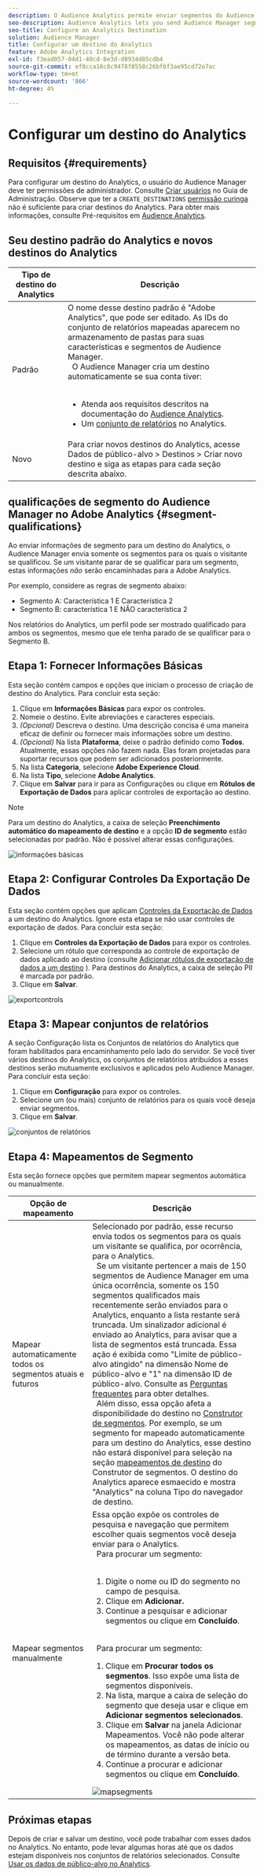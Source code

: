 ```yaml
---
description: O Audience Analytics permite enviar segmentos do Audience Manager para o Analytics. Para usar esse recurso, crie um destino do Analytics e mapeie os segmentos a ele no Audience Manager.
seo-description: Audience Analytics lets you send Audience Manager segments to Analytics. To use this feature, you create an Analytics destination and map segments to it in Audience Manager.
seo-title: Configure an Analytics Destination
solution: Audience Manager
title: Configurar um destino do Analytics
feature: Adobe Analytics Integration
exl-id: f3ead057-04d1-40cd-8e3d-d0934d85cdb4
source-git-commit: ef8cca16c8c9478f8558c26bf6f3ae95cd72e7ac
workflow-type: tm+mt
source-wordcount: '866'
ht-degree: 4%

---
```


# Configurar um destino do Analytics

## Requisitos {#requirements}

Para configurar um destino do Analytics, o usuário do Audience Manager deve ter permissões de administrador. Consulte [Criar usuários](/help/using/features/administration/administration-overview.md#create-users) no Guia de Administração. Observe que ter a `CREATE_DESTINATIONS` [permissão curinga](/help/using/features/administration/administration-overview.md#wild-card-permissions) não é suficiente para criar destinos do Analytics.
Para obter mais informações, consulte Pré-requisitos em [Audience Analytics](https://experienceleague.adobe.com/docs/analytics/integration/audience-analytics/mc-audiences-aam.html?lang=pt-BR).

## Seu destino padrão do Analytics e novos destinos do Analytics

| Tipo de destino do Analytics | Descrição |
|---|---|
| Padrão | O nome desse destino padrão é &quot;Adobe Analytics&quot;, que pode ser editado. As IDs do conjunto de relatórios mapeadas aparecem no armazenamento de pastas para suas características e segmentos de Audience Manager. <br>  O Audience Manager cria um destino automaticamente se sua conta tiver: <br>  <ul><li>Atenda aos requisitos descritos na documentação do [Audience Analytics](https://experienceleague.adobe.com/docs/analytics/integration/audience-analytics/mc-audiences-aam.html?lang=pt-BR).</li><li>Um [conjunto de relatórios](https://experienceleague.adobe.com/docs/analytics/admin/manage-report-suites/report-suites-admin.html?lang=pt-BR) no Analytics.</li></ul> |
| Novo | Para criar novos destinos do Analytics, acesse Dados de público-alvo > Destinos > Criar novo destino e siga as etapas para cada seção descrita abaixo. |

## qualificações de segmento do Audience Manager no Adobe Analytics {#segment-qualifications}

Ao enviar informações de segmento para um destino do Analytics, o Audience Manager envia somente os segmentos para os quais o visitante se qualificou. Se um visitante parar de se qualificar para um segmento, estas informações _não_ serão encaminhadas para a Adobe Analytics.

Por exemplo, considere as regras de segmento abaixo:

* Segmento A: Característica 1 E Característica 2
* Segmento B: característica 1 E NÃO característica 2

Nos relatórios do Analytics, um perfil pode ser mostrado qualificado para ambos os segmentos, mesmo que ele tenha parado de se qualificar para o Segmento B.

## Etapa 1: Fornecer Informações Básicas

Esta seção contém campos e opções que iniciam o processo de criação de destino do Analytics. Para concluir esta seção:

1. Clique em **Informações Básicas** para expor os controles.
2. Nomeie o destino. Evite abreviações e caracteres especiais.
3. *(Opcional)* Descreva o destino. Uma descrição concisa é uma maneira eficaz de definir ou fornecer mais informações sobre um destino.
4. *(Opcional)* Na lista **Plataforma**, deixe o padrão definido como **Todos**. Atualmente, essas opções não fazem nada. Elas foram projetadas para suportar recursos que podem ser adicionados posteriormente.
5. Na lista **Categoria**, selecione **Adobe Experience Cloud**.
6. Na lista **Tipo**, selecione **Adobe Analytics**.
7. Clique em **Salvar** para ir para as Configurações ou clique em **Rótulos de Exportação de Dados** para aplicar controles de exportação ao destino.

>[!NOTE]
>
>Para um destino do Analytics, a caixa de seleção **Preenchimento automático do mapeamento de destino** e a opção **ID de segmento** estão selecionadas por padrão. Não é possível alterar essas configurações.

![informações básicas](assets/basicinformation.png)

## Etapa 2: Configurar Controles Da Exportação De Dados

Esta seção contém opções que aplicam [Controles da Exportação de Dados](/help/using/features/data-export-controls.md) a um destino do Analytics. Ignore esta etapa se não usar controles de exportação de dados. Para concluir esta seção:

1. Clique em **Controles da Exportação de Dados** para expor os controles.
1. Selecione um rótulo que corresponda ao controle de exportação de dados aplicado ao destino (consulte [Adicionar rótulos de exportação de dados a um destino](/help/using/features/destinations/add-data-export-labels.md) ). Para destinos do Analytics, a caixa de seleção PII é marcada por padrão.
1. Clique em **Salvar**.

![exportcontrols](assets/exportControls.png)

## Etapa 3: Mapear conjuntos de relatórios

A seção Configuração lista os Conjuntos de relatórios do Analytics que foram habilitados para encaminhamento pelo lado do servidor. Se você tiver vários destinos do Analytics, os conjuntos de relatórios atribuídos a esses destinos serão mutuamente exclusivos e aplicados pelo Audience Manager. Para concluir esta seção:

1. Clique em **Configuração** para expor os controles.
1. Selecione um (ou mais) conjunto de relatórios para os quais você deseja enviar segmentos.
1. Clique em **Salvar**.

![conjuntos de relatórios](assets/reportSuites.png)

## Etapa 4: Mapeamentos de Segmento

Esta seção fornece opções que permitem mapear segmentos automática ou manualmente.

| Opção de mapeamento | Descrição |
|---|---|
| Mapear automaticamente todos os segmentos atuais e futuros | Selecionado por padrão, esse recurso envia todos os segmentos para os quais um visitante se qualifica, por ocorrência, para o Analytics. <br>  Se um visitante pertencer a mais de 150 segmentos de Audience Manager em uma única ocorrência, somente os 150 segmentos qualificados mais recentemente serão enviados para o Analytics, enquanto a lista restante será truncada. Um sinalizador adicional é enviado ao Analytics, para avisar que a lista de segmentos está truncada. Essa ação é exibida como &quot;Limite de público-alvo atingido&quot; na dimensão Nome de público-alvo e &quot;1&quot; na dimensão ID de público-alvo. Consulte as [Perguntas frequentes](https://experienceleague.adobe.com/docs/analytics/integration/audience-analytics/audience-analytics-workflow/mc-audiences-faqs.html?lang=pt-BR) para obter detalhes. <br>  Além disso, essa opção afeta a disponibilidade do destino no [Construtor de segmentos](/help/using/features/segments/segment-builder.md). Por exemplo, se um segmento for mapeado automaticamente para um destino do Analytics, esse destino não estará disponível para seleção na seção [mapeamentos de destino](/help/using/features/segments/segment-builder.md#segment-builder-controls-destinations) do Construtor de segmentos. O destino do Analytics aparece esmaecido e mostra &quot;Analytics&quot; na coluna Tipo do navegador de destino. |
| Mapear segmentos manualmente | Essa opção expõe os controles de pesquisa e navegação que permitem escolher quais segmentos você deseja enviar para o Analytics. <br>  Para procurar um segmento: <br>  <ol><li>Digite o nome ou ID do segmento no campo de pesquisa.</li><li>Clique em <b>Adicionar.</b></li><li>Continue a pesquisar e adicionar segmentos ou clique em <b>Concluído</b>.</li></ol><br>  Para procurar um segmento: <ol><li>Clique em <b>Procurar todos os segmentos</b>. Isso expõe uma lista de segmentos disponíveis.</li><li>Na lista, marque a caixa de seleção do segmento que deseja usar e clique em <b>Adicionar segmentos selecionados</b>.</li><li>Clique em <b>Salvar</b> na janela Adicionar Mapeamentos. Você não pode alterar os mapeamentos, as datas de início ou de término durante a versão beta.</li><li>Continue a procurar e adicionar segmentos ou clique em <b>Concluído</b>.</li></ol> ![mapsegments](assets/mapSegments.png) |

## Próximas etapas

Depois de criar e salvar um destino, você pode trabalhar com esses dados no Analytics. No entanto, pode levar algumas horas até que os dados estejam disponíveis nos conjuntos de relatórios selecionados. Consulte [Usar os dados de público-alvo no Analytics](https://experienceleague.adobe.com/docs/analytics/integration/audience-analytics/audience-analytics-workflow/use-audience-data-analytics.html?lang=pt-BR).
